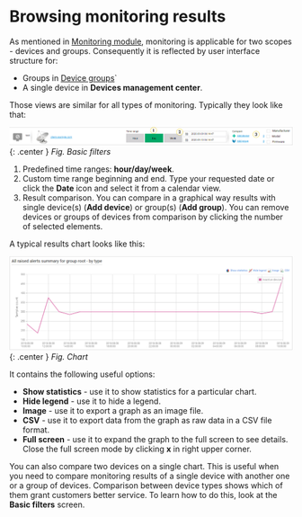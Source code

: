 # Browsing monitoring results

As mentioned in [Monitoring module](.../monitoring-module), monitoring is applicable for two scopes - devices and groups. Consequently it is reflected by user interface structure for:

* Groups in [Device groups](.../UIR_Monitoring)`
* A single device in **Devices management center**.

Those views are similar for all types of monitoring. Typically they look like that:

![Basic filters](images/Basic_filters.png){: .center }
   *Fig. Basic filters*

1. Predefined time ranges: **hour/day/week**.
2. Custom time range beginning and end. Type your requested date or click the **Date** icon and select it from a calendar view.
3. Result comparison. You can compare in a graphical way results with single device(s) (**Add device**) or group(s) (**Add group**). You can remove devices or groups of devices from comparison by clicking the number of selected elements.

A typical results chart looks like this:

![Charts](images/7.png){: .center }
   *Fig. Chart*

It contains the following useful options:

 * **Show statistics** - use it to show statistics for a particular chart.
 * **Hide legend** - use it to hide a legend.
 * **Image** - use it to export a graph as an image file.
 * **CSV** - use it to export data from the graph as raw data in a CSV file format.
 * **Full screen** - use it to expand the graph to the full screen to see details. Close the full screen mode by clicking **x** in right upper corner.

You can also compare two devices on a single chart. This is useful when you need to compare monitoring results of a single device with another one or a group of devices. Comparison between device types shows which of them grant customers better service. To learn how to do this, look at the **Basic filters** screen.
